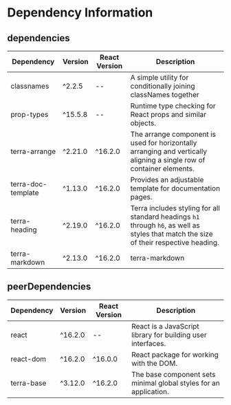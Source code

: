 # Dependency Information

## dependencies
| Dependency | Version | React Version | Description |
|-|-|-|-|
| classnames | ^2.2.5 | -- | A simple utility for conditionally joining classNames together |
| prop-types | ^15.5.8 | -- | Runtime type checking for React props and similar objects. |
| terra-arrange | ^2.21.0 | ^16.2.0 | The arrange component is used for horizontally arranging and vertically aligning a single row of container elements. |
| terra-doc-template | ^1.13.0 | ^16.2.0 | Provides an adjustable template for documentation pages. |
| terra-heading | ^2.19.0 | ^16.2.0 | Terra includes styling for all standard headings `h1` through `h6`, as well as styles that match the size of their respective heading. |
| terra-markdown | ^2.13.0 | ^16.2.0 | terra-markdown |

## peerDependencies
| Dependency | Version | React Version | Description |
|-|-|-|-|
| react | ^16.2.0 | -- | React is a JavaScript library for building user interfaces. |
| react-dom | ^16.2.0 | ^16.0.0 | React package for working with the DOM. |
| terra-base | ^3.12.0 | ^16.2.0 | The base component sets minimal global styles for an application. |
